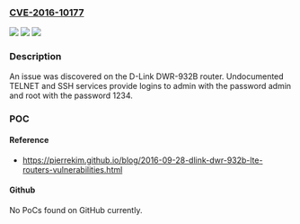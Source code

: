 ### [CVE-2016-10177](https://cve.mitre.org/cgi-bin/cvename.cgi?name=CVE-2016-10177)
![](https://img.shields.io/static/v1?label=Product&message=n%2Fa&color=blue)
![](https://img.shields.io/static/v1?label=Version&message=n%2Fa&color=blue)
![](https://img.shields.io/static/v1?label=Vulnerability&message=n%2Fa&color=brighgreen)

### Description

An issue was discovered on the D-Link DWR-932B router. Undocumented TELNET and SSH services provide logins to admin with the password admin and root with the password 1234.

### POC

#### Reference
- https://pierrekim.github.io/blog/2016-09-28-dlink-dwr-932b-lte-routers-vulnerabilities.html

#### Github
No PoCs found on GitHub currently.

